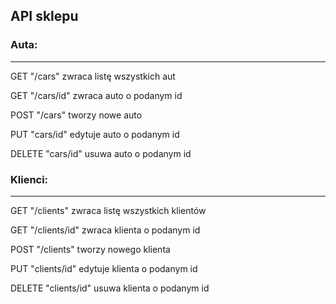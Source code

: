 <h2>API sklepu</h2>

<h3>Auta:</h3>
<hr>
GET "/cars"
zwraca listę wszystkich aut 

GET "/cars/id"
zwraca auto o podanym id

POST "/cars"
tworzy nowe auto

PUT "cars/id"
edytuje auto o podanym id

DELETE "cars/id"
usuwa auto o podanym id


<h3>Klienci:</h3>
<hr>
GET "/clients"
zwraca listę wszystkich klientów 

GET "/clients/id"
zwraca klienta o podanym id

POST "/clients"
tworzy nowego klienta

PUT "clients/id"
edytuje klienta o podanym id

DELETE "clients/id"
usuwa klienta o podanym id
